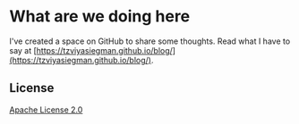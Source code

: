 # What are we doing here
I've created a space on GitHub to share some thoughts. Read what I have to say at [https://tzviyasiegman.github.io/blog/](https://tzviyasiegman.github.io/blog/). 

## License

[Apache License 2.0](http://apache.org/licenses/LICENSE-2.0)

